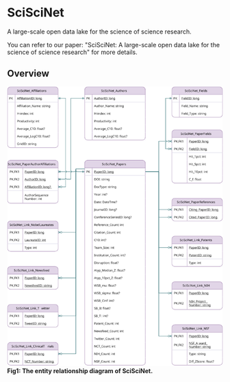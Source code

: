 # SciSciNet
A large-scale open data lake for the science of science research.

You can refer to our paper: "SciSciNet: A large-scale open data lake for the science of science research" for more details.

## Overview
![Fig1-DataLake](./Figures/Fig1-SciSciNet-Final.svg)
**Fig1: The entity relationship diagram of SciSciNet.**


